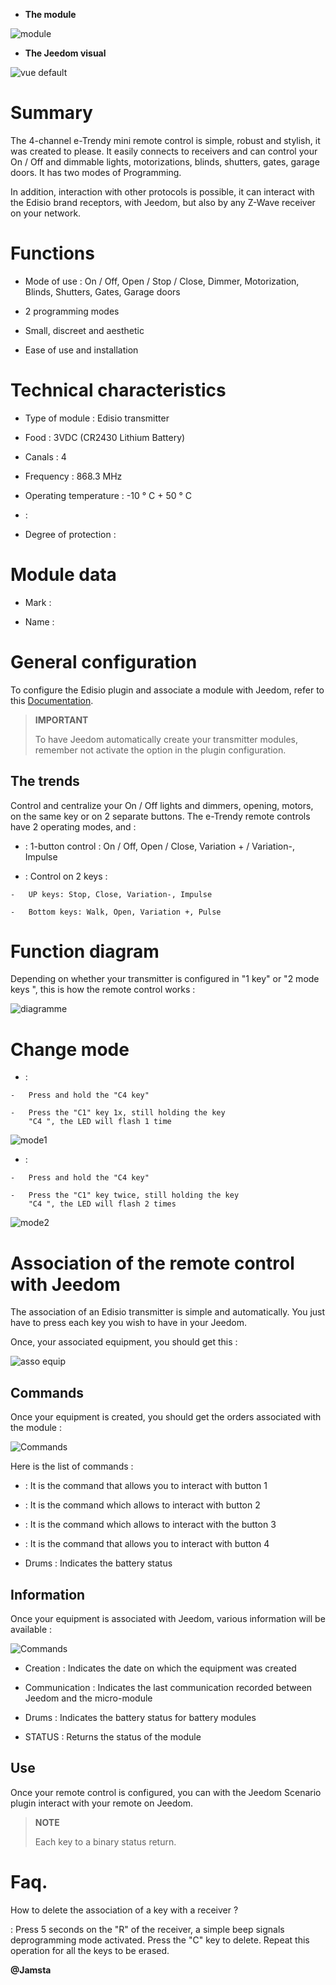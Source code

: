 -   **The module**

![module](images/etc4/module.jpg)

-   **The Jeedom visual**

![vue default](images/etc4/vue_default.jpg)

Summary 
======

The 4-channel e-Trendy mini remote control is simple, robust and stylish,
it was created to please. It easily connects to receivers and
can control your On / Off and dimmable lights, motorizations,
blinds, shutters, gates, garage doors. It has two modes of
Programming.

In addition, interaction with other protocols is possible, it can
interact with the Edisio brand receptors, with Jeedom, but
also by any Z-Wave receiver on your network.

Functions 
=========

-   Mode of use : On / Off, Open / Stop / Close, Dimmer,
    Motorization, Blinds, Shutters, Gates, Garage doors

-   2 programming modes

-   Small, discreet and aesthetic

-   Ease of use and installation

Technical characteristics 
===========================

-   Type of module : Edisio transmitter

-   Food : 3VDC (CR2430 Lithium Battery)

-   Canals : 4

-   Frequency : 868.3 MHz

-   Operating temperature : -10 ° C + 50 ° C

-    : 

-   Degree of protection : 

Module data 
=================

-   Mark : 

-   Name : 

General configuration 
======================

To configure the Edisio plugin and associate a module with Jeedom,
refer to this
[Documentation](https://www.jeedom.fr/doc/Documentation/plugins/edisio/en_US/edisio.html).

> **IMPORTANT**
>
> To have Jeedom automatically create your transmitter modules, remember
> not activate the option in the plugin configuration.

The trends 
---------

Control and centralize your On / Off lights and dimmers,
opening, motors, on the same key or on 2 separate buttons. The
e-Trendy remote controls have 2 operating modes,  and 
:

-    : 1-button control : On / Off, Open / Close,
    Variation + / Variation-, Impulse

-    : Control on 2 keys :

    -   UP keys: Stop, Close, Variation-, Impulse

    -   Bottom keys: Walk, Open, Variation +, Pulse

Function diagram 
===========================

Depending on whether your transmitter is configured in "1 key" or "2 mode
keys ", this is how the remote control works :

![diagramme](images/etc4/diagramme.jpg)

Change mode 
===============

-    :

    -   Press and hold the "C4 key"

    -   Press the "C1" key 1x, still holding the key
        "C4 ", the LED will flash 1 time

![mode1](images/etc4/mode1.jpg)

-    :

    -   Press and hold the "C4 key"

    -   Press the "C1" key twice, still holding the key
        "C4 ", the LED will flash 2 times

![mode2](images/etc4/mode2.jpg)

Association of the remote control with Jeedom 
=======================================

The association of an Edisio transmitter is simple and
automatically. You just have to press each key you
wish to have in your Jeedom.

Once, your associated equipment, you should get this :

![asso equip](images/etc4/asso_equip.jpg)

Commands 
---------

Once your equipment is created, you should get the orders
associated with the module :

![Commands](images/etc4/commandes.jpg)

Here is the list of commands :

-    : It is the command that allows you to interact with button 1

-    : It is the command which allows to interact with button 2

-    : It is the command which allows to interact with the button 3

-    : It is the command that allows you to interact with button 4

-   Drums : Indicates the battery status

Information 
------------

Once your equipment is associated with Jeedom, various information will be
available :

![Commands](images/etc4/infos.jpg)

-   Creation : Indicates the date on which the equipment was created

-   Communication : Indicates the last communication recorded between
    Jeedom and the micro-module

-   Drums : Indicates the battery status for battery modules

-   STATUS : Returns the status of the module

Use 
-----------

Once your remote control is configured, you can with the
Jeedom Scenario plugin interact with your remote on Jeedom.

> **NOTE**
>
> Each key to a binary status return.

Faq. 
======

How to delete the association of a key with a receiver ?

:   Press 5 seconds on the "R" of the receiver, a simple beep signals
    deprogramming mode activated. Press the "C" key to delete.
    Repeat this operation for all the keys to be erased.

**@Jamsta**
